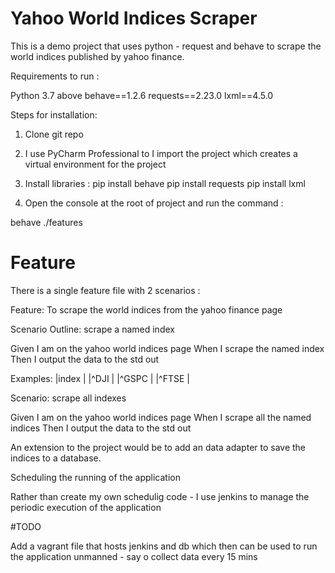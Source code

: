 # Yahoo World Indices Scraper

This is a demo project that uses python - request and behave to scrape the world indices published by yahoo finance.

Requirements to run :

Python 3.7 above
behave==1.2.6
requests==2.23.0
lxml==4.5.0

Steps for installation:

1. Clone git repo
2. I use PyCharm Professional to I import the project which creates a virtual environment for the project
3. Install libraries :
  pip install behave
  pip install requests
  pip install lxml
  
4. Open the console at the root of project and run the command :

behave ./features

# Feature 

There is a single feature file with 2 scenarios :

Feature: To scrape the world indices from the yahoo finance page

  Scenario Outline: scrape a named index

  Given I am on the yahoo world indices page
  When I scrape the named index <index>
  Then I output the data to the std out

  Examples:
    |index   |
    |^DJI    |
    |^GSPC   |
    |^FTSE   |

  Scenario: scrape all indexes

  Given I am on the yahoo world indices page
  When I scrape all the named indices
  Then I output the data to the std out


An extension to the project would be to add an data adapter to save the indices to a database.

Scheduling the running of the application

Rather than create my own schedulig code - I use jenkins to manage the periodic execution of the application

#TODO

Add a vagrant file that hosts jenkins and db which then can be used to run the application unmanned - say o collect data every 15 mins




